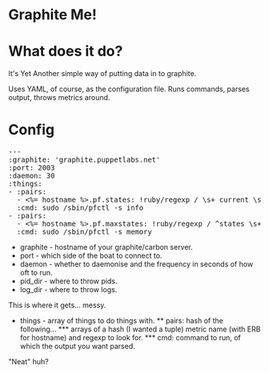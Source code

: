 Graphite Me!
============

# What does it do? #

It's Yet Another simple way of putting data in to graphite.

Uses YAML, of course, as the configuration file. Runs commands, parses
output, throws metrics around.

# Config #

<pre>
--- 
:graphite: 'graphite.puppetlabs.net'
:port: 2003
:daemon: 30
:things: 
- :pairs: 
  - <%= hostname %>.pf.states: !ruby/regexp / \s+ current \s entries \s+ (\d+) \s/ix
  :cmd: sudo /sbin/pfctl -s info
- :pairs: 
  - <%= hostname %>.pf.maxstates: !ruby/regexp / ^states \s+ hard \s limit \s+ (\d+) /ix
  :cmd: sudo /sbin/pfctl -s memory
</pre>

* graphite - hostname of your graphite/carbon server.
* port - which side of the boat to connect to.
* daemon - whether to daemonise and the frequency in seconds of how oft to run.
* pid_dir - where to throw pids.
* log_dir - where to throw logs.

This is where it gets... messy. 

* things - array of things to do things with.
** pairs: hash of the following...
*** arrays of a hash (I wanted a tuple) metric name (with ERB for hostname) and regexp to look for.
*** cmd: command to run, of which the output you want parsed.

"Neat" huh?

